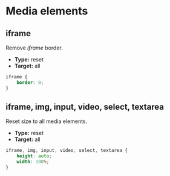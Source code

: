# Media elements

## iframe

Remove *iframe* border.

* **Type:** reset
* **Target:** all

```scss
iframe {
	border: 0;
}
```

## iframe, img, input, video, select, textarea

Reset size to all media elements.

* **Type:** reset
* **Target:** all

```scss
iframe, img, input, video, select, textarea {
	height: auto;
	width: 100%;
}
```